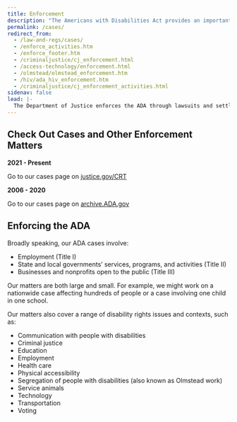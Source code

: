 ```yaml
---
title: Enforcement
description: "The Americans with Disabilities Act provides an important tool to fight discrimination: filing a complaint with an appropriate federal agency.  This page outlines the steps to get you started."
permalink: /cases/
redirect_from:
  - /law-and-regs/cases/
  - /enforce_activities.htm
  - /enforce_footer.htm
  - /criminaljustice/cj_enforcement.html
  - /access-technology/enforcement.html
  - /olmstead/olmstead_enforcement.htm
  - /hiv/ada_hiv_enforcement.htm
  - /criminaljustice/cj_enforcement_activities.html
sidenav: false
lead: |-
  The Department of Justice enforces the ADA through lawsuits and settlement agreements to achieve greater access, inclusion, and equal opportunity for people with disabilities.
---
```

## Check Out Cases and Other Enforcement Matters

**2021 - Present**

Go to our cases page on [justice.gov/CRT](https://www.justice.gov/crt/disability-rights-cases)

**2006 - 2020**

Go to our cases page on [archive.ADA.gov](http://archive.ada.gov/enforce_current.htm)

## Enforcing the ADA

Broadly speaking, our ADA cases involve:

- Employment (Title I)
- State and local governments’ services, programs, and activities (Title II)
- Businesses and nonprofits open to the public (Title III)

Our matters are both large and small.  For example, we might work on a nationwide case affecting hundreds of people or a case involving one child in one school.

Our matters also cover a range of disability rights issues and contexts, such as:

- Communication with people with disabilities
- Criminal justice
- Education
- Employment
- Health care
- Physical accessibility
- Segregation of people with disabilities (also known as Olmstead work)
- Service animals
- Technology
- Transportation
- Voting

